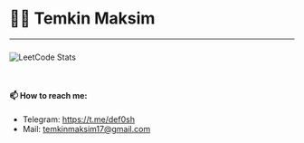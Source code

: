 # 🦹‍♂️ Temkin Maksim


***
###

![LeetCode Stats](https://leetcard.jacoblin.cool/defosh?theme=light&font=Anek%20Devanagari&ext=heatmap)


<br />

#### 📫 How to reach me:

- Telegram: https://t.me/def0sh
- Mail: temkinmaksim17@gmail.com

